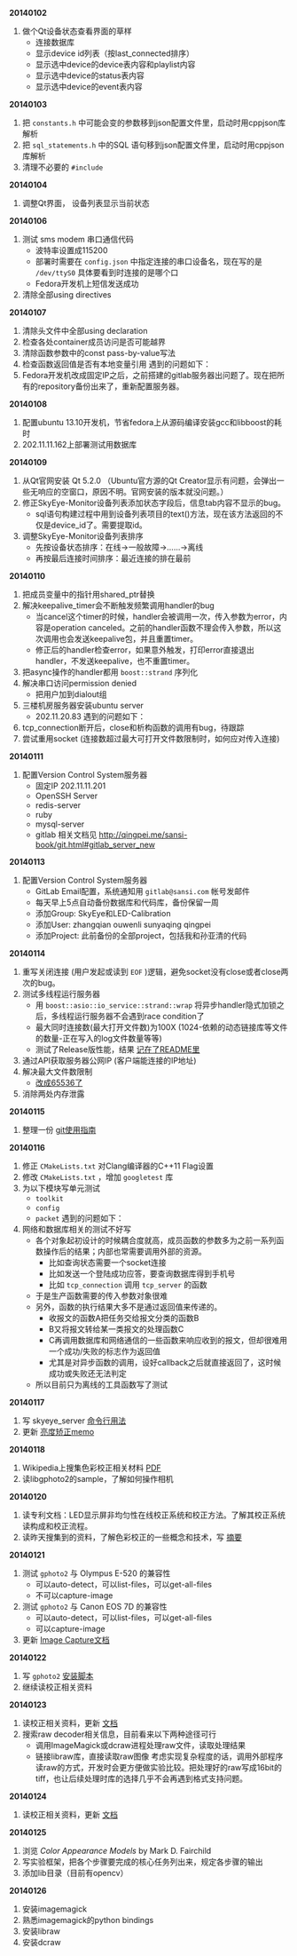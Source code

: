 **20140102**
1. 做个Qt设备状态查看界面的草样
    - 连接数据库
    - 显示device id列表（按last\_connected排序）
    - 显示选中device的device表内容和playlist内容
    - 显示选中device的status表内容
    - 显示选中device的event表内容

**20140103**
1. 把 `constants.h` 中可能会变的参数移到json配置文件里，启动时用cppjson库解析
2. 把 `sql_statements.h` 中的SQL 语句移到json配置文件里，启动时用cppjson库解析
3. 清理不必要的 `#include`

**20140104**
1. 调整Qt界面， 设备列表显示当前状态

**20140106**
1. 测试 sms modem 串口通信代码
    - 波特率设置成115200
    - 部署时需要在 `config.json` 中指定连接的串口设备名，现在写的是 `/dev/ttyS0` 具体要看到时连接的是哪个口
    - Fedora开发机上短信发送成功
2. 清除全部using directives

**20140107**
1. 清除头文件中全部using declaration
2. 检查各处container成员访问是否可能越界
3. 清除函数参数中的const pass-by-value写法
4. 检查函数返回值是否有本地变量引用
遇到的问题如下：
1. Fedora开发机改成固定IP之后，之前搭建的gitlab服务器出问题了。现在把所有的repository备份出来了，重新配置服务器。

**20140108**
1. 配置ubuntu 13.10开发机，节省fedora上从源码编译安装gcc和libboost的耗时
2. 202.11.11.162上部署测试用数据库

**20140109**
1. 从Qt官网安装 Qt 5.2.0 （Ubuntu官方源的Qt Creator显示有问题，会弹出一些无响应的空窗口，原因不明。官网安装的版本就没问题。）
2. 修正SkyEye-Monitor设备列表添加状态字段后，信息tab内容不显示的bug。
    - sql语句构建过程中用到设备列表项目的text()方法，现在该方法返回的不仅是device\_id了。需要提取id。
3. 调整SkyEye-Monitor设备列表排序
    - 先按设备状态排序：在线→一般故障→……→离线
    - 再按最后连接时间排序：最近连接的排在最前

**20140110**
1. 把成员变量中的指针用shared\_ptr替换
2. 解决keepalive\_timer会不断触发频繁调用handler的bug
    - 当cancel这个timer的时候，handler会被调用一次，传入参数为error，内容是operation canceled。之前的handler函数不理会传入参数，所以这次调用也会发送keepalive包，并且重置timer。
    - 修正后的handler检查error，如果意外触发，打印error直接退出handler，不发送keepalive，也不重置timer。
3. 把async操作的handler都用 `boost::strand` 序列化
4. 解决串口访问permission denied
    - 把用户加到dialout组
5. 三楼机房服务器安装ubuntu server
    - 202.11.20.83
遇到的问题如下：
1. tcp\_connection断开后，close和析构函数的调用有bug，待跟踪
2. 尝试重用socket (连接数超过最大可打开文件数限制时，如何应对传入连接)

**20140111**
1. 配置Version Control System服务器
    - 固定IP 202.11.11.201
    - OpenSSH Server
    - redis-server
    - ruby
    - mysql-server
    - gitlab
相关文档见 <http://qingpei.me/sansi-book/git.html#gitlab_server_new>

**20140113**
1. 配置Version Control System服务器
    - GitLab Email配置，系统通知用 `gitlab@sansi.com` 帐号发邮件
    - 每天早上5点自动备份数据库和代码库，备份保留一周
    - 添加Group: SkyEye和LED-Calibration
    - 添加User: zhangqian ouwenli sunyaqing qingpei
    - 添加Project: 此前备份的全部project，包括我和孙亚清的代码

**20140114**
1. 重写关闭连接 (用户发起或读到 `EOF` )逻辑，避免socket没有close或者close两次的bug。
2. 测试多线程运行服务器
    - 用 `boost::asio::io_service::strand::wrap` 将异步handler隐式加锁之后，多线程运行服务器不会遇到race condition了
    - 最大同时连接数(最大打开文件数)为100X (1024-依赖的动态链接库等文件的数量-正在写入的log文件数量等等)
    - 测试了Release版性能，结果 [记在了README里](http://202.11.11.201/skyeye/skyeye-server/blob/master/README.md#toc_1)
3. 通过API获取服务器公网IP (客户端能连接的IP地址)
4. 解决最大文件数限制
    - [改成65536了](http://qingpei.me/sansi-book/skyeye.html#_max_open_files)
5. 消除两处内存泄露

**20140115**
1. 整理一份 [git使用指南](http://qingpei.me/sansi-book/git.html#use_git)

**20140116**
1. 修正 `CMakeLists.txt` 对Clang编译器的C++11 Flag设置
2. 修改 `CMakeLists.txt` ，增加 `googletest` 库
3. 为以下模块写单元测试
    - `toolkit`
    - `config`
    - `packet`
遇到的问题如下：
1. 网络和数据库相关的测试不好写
    - 各个对象起初设计的时候耦合度就高，成员函数的参数多为之前一系列函数操作后的结果；内部也常需要调用外部的资源。
        - 比如查询状态需要一个socket连接
        - 比如发送一个登陆成功应答，要查询数据库得到手机号
        - 比如 `tcp_connection` 调用 `tcp_server` 的函数
    - 于是生产函数需要的传入参数对象很难
    - 另外，函数的执行结果大多不是通过返回值来传递的。
        - 收报文的函数A把任务交给报文分类的函数B
        - B又将报文转给某一类报文的处理函数C
        - C再调用数据库和网络通信的一些函数来响应收到的报文，但却很难用一个成功/失败的标志作为返回值
        - 尤其是对异步函数的调用，设好callback之后就直接返回了，这时候成功或失败还无法判定
    - 所以目前只为离线的工具函数写了测试

**20140117**
1. 写 skyeye\_server [命令行用法](http://202.11.11.201/skyeye/skyeye-server/blob/master/README.md#toc_3)
2. 更新 [亮度矫正memo](http://qingpei.me/sansi-book/led_calibration.html)

**20140118**
1. Wikipedia上搜集色彩校正相关材料 [PDF](https://www.dropbox.com/s/vfgfq60mrp2b1rq/LED%20Calibration%20Handbook.pdf)
2. 读libgphoto2的sample，了解如何操作相机

**20140120**
1. 读专利文档：LED显示屏非均匀性在线校正系统和校正方法。了解其校正系统读构成和校正流程。
2. 读昨天搜集到的资料，了解色彩校正的一些概念和技术，写 [摘要](http://qingpei.me/sansi-book/led_calibration.html#_notes_on_led_calibration_handbook)



**20140121**
1. 测试 `gphoto2` 与 Olympus E-520 的兼容性
    - 可以auto-detect，可以list-files，可以get-all-files
    - 不可以capture-image
2. 测试 `gphoto2` 与 Canon EOS 7D 的兼容性
    - 可以auto-detect，可以list-files，可以get-all-files
    - 可以capture-image
3. 更新 [Image Capture文档](http://qingpei.me/sansi-book/led_calibration.html#_image_capture)

**20140122**
1. 写 `gphoto2` [安装脚本](https://github.com/edwardtoday/LED-Calibration/blob/master/script/install_gphoto2.sh)
2. 继续读校正相关资料

**20140123**
1. 读校正相关资料，更新 [文档](http://qingpei.me/sansi-book/led_calibration.html)
2. 搜索raw decoder相关信息，目前看来以下两种途径可行
    - 调用ImageMagick或dcraw进程处理raw文件，读取处理结果
    - 链接libraw库，直接读取raw图像
考虑实现复杂程度的话，调用外部程序读raw的方式，开发时会更方便做实验比较。把处理好的raw写成16bit的tiff，也让后续处理时库的选择几乎不会再遇到格式支持问题。

**20140124**
1. 读校正相关资料，更新 [文档](http://qingpei.me/sansi-book/led_calibration.html)

**20140125**
1. 浏览 *Color Appearance Models* by Mark D. Fairchild
2. 写实验框架，把各个步骤要完成的核心任务列出来，规定各步骤的输出
3. 添加lib目录（目前有opencv）

**20140126**
1. 安装imagemagick
2. 熟悉imagemagick的python bindings
3. 安装libraw
4. 安装dcraw
